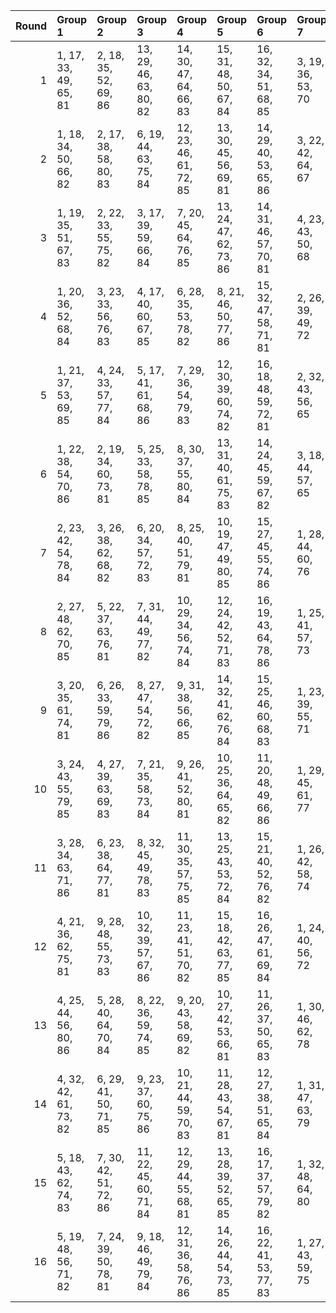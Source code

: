 |   Round | Group 1               | Group 2               | Group 3                | Group 4                | Group 5                | Group 6                | Group 7           | Group 8           | Group 9           | Group 10          | Group 11           | Group 12           | Group 13           | Group 14           | Group 15           | Group 16           |
|--------:|:----------------------|:----------------------|:-----------------------|:-----------------------|:-----------------------|:-----------------------|:------------------|:------------------|:------------------|:------------------|:-------------------|:-------------------|:-------------------|:-------------------|:-------------------|:-------------------|
|       1 | 1, 17, 33, 49, 65, 81 | 2, 18, 35, 52, 69, 86 | 13, 29, 46, 63, 80, 82 | 14, 30, 47, 64, 66, 83 | 15, 31, 48, 50, 67, 84 | 16, 32, 34, 51, 68, 85 | 3, 19, 36, 53, 70 | 4, 20, 37, 54, 71 | 5, 21, 38, 55, 72 | 6, 22, 39, 56, 73 | 7, 23, 40, 57, 74  | 8, 24, 41, 58, 75  | 9, 25, 42, 59, 76  | 10, 26, 43, 60, 77 | 11, 27, 44, 61, 78 | 12, 28, 45, 62, 79 |
|       2 | 1, 18, 34, 50, 66, 82 | 2, 17, 38, 58, 80, 83 | 6, 19, 44, 63, 75, 84  | 12, 23, 46, 61, 72, 85 | 13, 30, 45, 56, 69, 81 | 14, 29, 40, 53, 65, 86 | 3, 22, 42, 64, 67 | 4, 26, 48, 51, 76 | 5, 32, 35, 60, 79 | 7, 28, 47, 59, 68 | 8, 31, 43, 52, 73  | 9, 27, 36, 57, 71  | 10, 20, 41, 55, 78 | 11, 25, 39, 62, 77 | 15, 24, 37, 49, 70 | 16, 21, 33, 54, 74 |
|       3 | 1, 19, 35, 51, 67, 83 | 2, 22, 33, 55, 75, 82 | 3, 17, 39, 59, 66, 84  | 7, 20, 45, 64, 76, 85  | 13, 24, 47, 62, 73, 86 | 14, 31, 46, 57, 70, 81 | 4, 23, 43, 50, 68 | 5, 27, 34, 52, 77 | 6, 18, 36, 61, 80 | 8, 29, 48, 60, 69 | 9, 32, 44, 53, 74  | 10, 28, 37, 58, 72 | 11, 21, 42, 56, 79 | 12, 26, 40, 63, 78 | 15, 30, 41, 54, 65 | 16, 25, 38, 49, 71 |
|       4 | 1, 20, 36, 52, 68, 84 | 3, 23, 33, 56, 76, 83 | 4, 17, 40, 60, 67, 85  | 6, 28, 35, 53, 78, 82  | 8, 21, 46, 50, 77, 86  | 15, 32, 47, 58, 71, 81 | 2, 26, 39, 49, 72 | 5, 24, 44, 51, 69 | 7, 19, 37, 62, 66 | 9, 30, 34, 61, 70 | 10, 18, 45, 54, 75 | 11, 29, 38, 59, 73 | 12, 22, 43, 57, 80 | 13, 27, 41, 64, 79 | 14, 25, 48, 63, 74 | 16, 31, 42, 55, 65 |
|       5 | 1, 21, 37, 53, 69, 85 | 4, 24, 33, 57, 77, 84 | 5, 17, 41, 61, 68, 86  | 7, 29, 36, 54, 79, 83  | 12, 30, 39, 60, 74, 82 | 16, 18, 48, 59, 72, 81 | 2, 32, 43, 56, 65 | 3, 27, 40, 49, 73 | 6, 25, 45, 52, 70 | 8, 20, 38, 63, 67 | 9, 22, 47, 51, 78  | 10, 31, 35, 62, 71 | 11, 19, 46, 55, 76 | 13, 23, 44, 58, 66 | 14, 28, 42, 50, 80 | 15, 26, 34, 64, 75 |
|       6 | 1, 22, 38, 54, 70, 86 | 2, 19, 34, 60, 73, 81 | 5, 25, 33, 58, 78, 85  | 8, 30, 37, 55, 80, 84  | 13, 31, 40, 61, 75, 83 | 14, 24, 45, 59, 67, 82 | 3, 18, 44, 57, 65 | 4, 28, 41, 49, 74 | 6, 17, 42, 62, 69 | 7, 26, 46, 53, 71 | 9, 21, 39, 64, 68  | 10, 23, 48, 52, 79 | 11, 32, 36, 63, 72 | 12, 20, 47, 56, 77 | 15, 29, 43, 51, 66 | 16, 27, 35, 50, 76 |
|       7 | 2, 23, 42, 54, 78, 84 | 3, 26, 38, 62, 68, 82 | 6, 20, 34, 57, 72, 83  | 8, 25, 40, 51, 79, 81  | 10, 19, 47, 49, 80, 85 | 15, 27, 45, 55, 74, 86 | 1, 28, 44, 60, 76 | 4, 22, 46, 52, 66 | 5, 30, 36, 50, 73 | 7, 18, 41, 56, 67 | 9, 24, 35, 63, 65  | 11, 31, 33, 64, 69 | 12, 17, 48, 53, 75 | 13, 32, 37, 59, 77 | 14, 21, 43, 61, 71 | 16, 29, 39, 58, 70 |
|       8 | 2, 27, 48, 62, 70, 85 | 5, 22, 37, 63, 76, 81 | 7, 31, 44, 49, 77, 82  | 10, 29, 34, 56, 74, 84 | 12, 24, 42, 52, 71, 83 | 16, 19, 43, 64, 78, 86 | 1, 25, 41, 57, 73 | 3, 32, 46, 54, 69 | 4, 30, 38, 53, 79 | 6, 21, 47, 60, 65 | 8, 28, 33, 61, 66  | 9, 17, 45, 50, 72  | 11, 18, 40, 58, 68 | 13, 26, 36, 55, 67 | 14, 20, 39, 51, 75 | 15, 23, 35, 59, 80 |
|       9 | 3, 20, 35, 61, 74, 81 | 6, 26, 33, 59, 79, 86 | 8, 27, 47, 54, 72, 82  | 9, 31, 38, 56, 66, 85  | 14, 32, 41, 62, 76, 84 | 15, 25, 46, 60, 68, 83 | 1, 23, 39, 55, 71 | 2, 28, 36, 51, 77 | 4, 19, 45, 58, 65 | 5, 29, 42, 49, 75 | 7, 17, 43, 63, 70  | 10, 22, 40, 50, 69 | 11, 24, 34, 53, 80 | 12, 18, 37, 64, 73 | 13, 21, 48, 57, 78 | 16, 30, 44, 52, 67 |
|      10 | 3, 24, 43, 55, 79, 85 | 4, 27, 39, 63, 69, 83 | 7, 21, 35, 58, 73, 84  | 9, 26, 41, 52, 80, 81  | 10, 25, 36, 64, 65, 82 | 11, 20, 48, 49, 66, 86 | 1, 29, 45, 61, 77 | 2, 30, 40, 59, 71 | 5, 23, 47, 53, 67 | 6, 31, 37, 51, 74 | 8, 19, 42, 57, 68  | 12, 32, 33, 50, 70 | 13, 17, 34, 54, 76 | 14, 18, 38, 60, 78 | 15, 22, 44, 62, 72 | 16, 28, 46, 56, 75 |
|      11 | 3, 28, 34, 63, 71, 86 | 6, 23, 38, 64, 77, 81 | 8, 32, 45, 49, 78, 83  | 11, 30, 35, 57, 75, 85 | 13, 25, 43, 53, 72, 84 | 15, 21, 40, 52, 76, 82 | 1, 26, 42, 58, 74 | 2, 20, 44, 50, 79 | 4, 18, 47, 55, 70 | 5, 31, 39, 54, 80 | 7, 22, 48, 61, 65  | 9, 29, 33, 62, 67  | 10, 17, 46, 51, 73 | 12, 19, 41, 59, 69 | 14, 27, 37, 56, 68 | 16, 24, 36, 60, 66 |
|      12 | 4, 21, 36, 62, 75, 81 | 9, 28, 48, 55, 73, 83 | 10, 32, 39, 57, 67, 86 | 11, 23, 41, 51, 70, 82 | 15, 18, 42, 63, 77, 85 | 16, 26, 47, 61, 69, 84 | 1, 24, 40, 56, 72 | 2, 31, 45, 53, 68 | 3, 29, 37, 52, 78 | 5, 20, 46, 59, 65 | 6, 30, 43, 49, 76  | 7, 27, 33, 60, 80  | 8, 17, 44, 64, 71  | 12, 25, 35, 54, 66 | 13, 19, 38, 50, 74 | 14, 22, 34, 58, 79 |
|      13 | 4, 25, 44, 56, 80, 86 | 5, 28, 40, 64, 70, 84 | 8, 22, 36, 59, 74, 85  | 9, 20, 43, 58, 69, 82  | 10, 27, 42, 53, 66, 81 | 11, 26, 37, 50, 65, 83 | 1, 30, 46, 62, 78 | 2, 29, 47, 57, 76 | 3, 31, 41, 60, 72 | 6, 24, 48, 54, 68 | 7, 32, 38, 52, 75  | 12, 21, 34, 49, 67 | 13, 18, 33, 51, 71 | 14, 17, 35, 55, 77 | 15, 19, 39, 61, 79 | 16, 23, 45, 63, 73 |
|      14 | 4, 32, 42, 61, 73, 82 | 6, 29, 41, 50, 71, 85 | 9, 23, 37, 60, 75, 86  | 10, 21, 44, 59, 70, 83 | 11, 28, 43, 54, 67, 81 | 12, 27, 38, 51, 65, 84 | 1, 31, 47, 63, 79 | 2, 24, 46, 64, 74 | 3, 30, 48, 58, 77 | 5, 26, 45, 57, 66 | 7, 25, 34, 55, 69  | 8, 18, 39, 53, 76  | 13, 22, 35, 49, 68 | 14, 19, 33, 52, 72 | 15, 17, 36, 56, 78 | 16, 20, 40, 62, 80 |
|      15 | 5, 18, 43, 62, 74, 83 | 7, 30, 42, 51, 72, 86 | 11, 22, 45, 60, 71, 84 | 12, 29, 44, 55, 68, 81 | 13, 28, 39, 52, 65, 85 | 16, 17, 37, 57, 79, 82 | 1, 32, 48, 64, 80 | 2, 21, 41, 63, 66 | 3, 25, 47, 50, 75 | 4, 31, 34, 59, 78 | 6, 27, 46, 58, 67  | 8, 26, 35, 56, 70  | 9, 19, 40, 54, 77  | 10, 24, 38, 61, 76 | 14, 23, 36, 49, 69 | 15, 20, 33, 53, 73 |
|      16 | 5, 19, 48, 56, 71, 82 | 7, 24, 39, 50, 78, 81 | 9, 18, 46, 49, 79, 84  | 12, 31, 36, 58, 76, 86 | 14, 26, 44, 54, 73, 85 | 16, 22, 41, 53, 77, 83 | 1, 27, 43, 59, 75 | 2, 25, 37, 61, 67 | 3, 21, 45, 51, 80 | 4, 29, 35, 64, 72 | 6, 32, 40, 55, 66  | 8, 23, 34, 62, 65  | 10, 30, 33, 63, 68 | 11, 17, 47, 52, 74 | 13, 20, 42, 60, 70 | 15, 28, 38, 57, 69 |